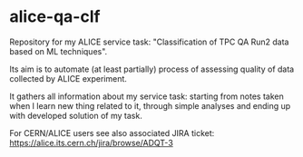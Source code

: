 # alice-qa-clf
Repository for my ALICE service task: "Classification of TPC QA Run2 data based on ML techniques".

Its aim is to automate (at least partially) process of assessing quality of data collected by ALICE experiment. 

It gathers all information about my service task: 
starting from notes taken when I learn new thing related to it, 
through simple analyses and ending up with developed solution of my task.

For CERN/ALICE users see also associated JIRA ticket: https://alice.its.cern.ch/jira/browse/ADQT-3
